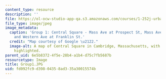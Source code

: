 ```yaml
---
content_type: resource
description: ''
file: https://ol-ocw-studio-app-qa.s3.amazonaws.com/courses/1-252j-urban-transportation-planning-fall-2016/fd092fc9d39804358ad335a30015574b_Group1.JPG
file_type: image/jpeg
image_metadata:
  caption: 'Group 1: Central Square - Mass Ave at Prospect St, Mass Ave at Inman St,
    and Western Ave at Franklin St.'
  credit: "Map courtesy of Google \u2122."
  image-alt: A map of Central Square in Cambridge, Massachusetts, with key intersection
    highlighted.
parent_uid: 6e5b8372-4f5e-28b4-a1b4-d75c7fb5687b
resourcetype: Image
title: Group1.JPG
uid: fd092fc9-d398-0435-8ad3-35a30015574b
---
```

